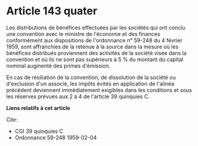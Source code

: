 # Article 143 quater

Les distributions de bénéfices effectuées par les sociétés qui ont conclu une convention avec le ministre de l'économie et
des finances conformément aux dispositions de l'ordonnance n° 59-248 du 4 février 1959, sont affranchies de la retenue à la
source dans la mesure où les bénéfices distribués proviennent des activités de la société visée dans la convention et où ils
ne sont pas supérieurs à 5 % du montant du capital nominal augmenté des primes d'émission.

En cas de résiliation de la convention, de dissolution de la société ou d'exclusion d'un associé, les impôts évités en
application de l'alinéa précédent deviennent immédiatement exigibles dans les conditions et sous les réserves prévues aux 2 à
4 de l'article 39 quinquies C.

**Liens relatifs à cet article**

_Cite_:

  - CGI 39 quinquies C
  - Ordonnance 59-248 1959-02-04
